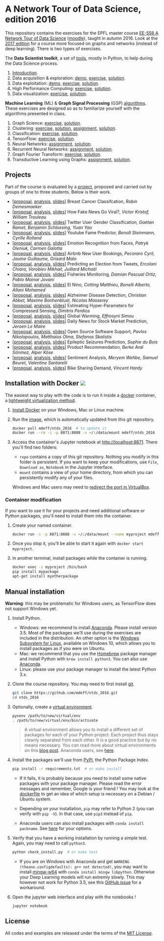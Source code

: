 # A Network Tour of Data Science, edition 2016

This repository contains the exercises for the EPFL master course [EE-558 A
Network Tour of Data Science][epfl] ([moodle]), taught in autumn 2016. Look at
the [2017 edition] for a course more focused on graphs and networks (instead of
deep learning). There is two types of exercises.

[epfl]: http://edu.epfl.ch/coursebook/en/a-network-tour-of-data-science-EE-558
[moodle]: http://moodle.epfl.ch/course/view.php?id=15299
[2017 edition]: https://github.com/mdeff/ntds_2017

The **Data Scientist toolkit**, a set of [tools][toolkit], mostly in Python, to
help during the Data Science process.

1. [Introduction][t00_intro].
2. Data acquisition & exploration: [demo][t01_demo], [exercise][t01_ex], [solution][t01_sol].
3. Data exploitation: [demo][t02_demo], [exercise][t02_ex], [solution][t02_sol].
4. High Performance Computing: [exercise][t03_ex], [solution][t03_sol].
5. Data visualization: [exercise][t04_ex], [solution][t04_sol].

[toolkit]:    https://nbviewer.jupyter.org/github/mdeff/ntds_2016/tree/with_outputs/toolkit
[t00_intro]:  https://nbviewer.jupyter.org/github/mdeff/ntds_2016/blob/with_outputs/toolkit/00_introduction.ipynb
[t01_demo]:   https://nbviewer.jupyter.org/github/mdeff/ntds_2016/blob/with_outputs/toolkit/01_demo_acquisition_exploration.ipynb
[t01_ex]:     https://nbviewer.jupyter.org/github/mdeff/ntds_2016/blob/with_outputs/toolkit/01_ex_acquisition_exploration.ipynb
[t01_sol]:    https://nbviewer.jupyter.org/github/mdeff/ntds_2016/blob/with_outputs/toolkit/01_sol_acquisition_exploration.ipynb
[t02_demo]:   https://nbviewer.jupyter.org/github/mdeff/ntds_2016/blob/with_outputs/toolkit/02_demo_exploitation.ipynb
[t02_ex]:     https://nbviewer.jupyter.org/github/mdeff/ntds_2016/blob/with_outputs/toolkit/02_ex_exploitation.ipynb
[t02_sol]:    https://nbviewer.jupyter.org/github/mdeff/ntds_2016/blob/with_outputs/toolkit/02_sol_exploitation.ipynb
[t03_ex]:     https://nbviewer.jupyter.org/github/mdeff/ntds_2016/blob/with_outputs/toolkit/03_ex_hpc.ipynb
[t03_sol]:    https://nbviewer.jupyter.org/github/mdeff/ntds_2016/blob/with_outputs/toolkit/03_sol_hpc.ipynb
[t04_ex]:     https://nbviewer.jupyter.org/github/mdeff/ntds_2016/blob/with_outputs/toolkit/04_ex_visualization.ipynb
[t04_sol]:    https://nbviewer.jupyter.org/github/mdeff/ntds_2016/blob/with_outputs/toolkit/04_sol_visualization.ipynb

**Machine Learning** (ML) & **Graph Signal Processing** (GSP) [algorithms].
These exercises are designed so as to familiarize yourself with the algorithms
presented in class.

1. Graph Science: [exercise][a01_ex], [solution][a01_sol].
2. Clustering: [exercise][a02_ex], [solution][a02_sol], [assignment][a02_ass], [solution][a02_sass].
3. Classification: [exercise][a03_ex], [solution][a03_sol].
4. TensorFlow: [exercise][a04_ex], [solution][a04_sol].
5. Neural Networks: [assignment][a05_ass], [solution][a05_sol].
6. Recurrent Neural Networks: [assignment][a06_ass], [solution][a06_sol].
7. Graph Fourier Transform: [exercise][a07_ex], [solution][a07_sol].
8. Transductive Learning using Graphs: [assignment][a08_ass], [solution][a08_sol].

[algorithms]: https://nbviewer.jupyter.org/github/mdeff/ntds_2016/tree/with_outputs/algorithms
[a01_ex]:     https://nbviewer.jupyter.org/github/mdeff/ntds_2016/blob/with_outputs/algorithms/01_ex_graph_science.ipynb
[a01_sol]:    https://nbviewer.jupyter.org/github/mdeff/ntds_2016/blob/with_outputs/algorithms/01_sol_graph_science.ipynb
[a02_ex]:     https://nbviewer.jupyter.org/github/mdeff/ntds_2016/blob/with_outputs/algorithms/02_ex_clustering.ipynb
[a02_sol]:    https://nbviewer.jupyter.org/github/mdeff/ntds_2016/blob/with_outputs/algorithms/02_sol_clustering.ipynb
[a02_ass]:    https://nbviewer.jupyter.org/github/mdeff/ntds_2016/blob/with_outputs/algorithms/02_ass_clustering.ipynb
[a02_sass]:   https://nbviewer.jupyter.org/github/mdeff/ntds_2016/blob/with_outputs/algorithms/02_sol_assignment.ipynb
[a03_ex]:     https://nbviewer.jupyter.org/github/mdeff/ntds_2016/blob/with_outputs/algorithms/03_ex_classification.ipynb
[a03_sol]:    https://nbviewer.jupyter.org/github/mdeff/ntds_2016/blob/with_outputs/algorithms/03_sol_classification.ipynb
[a04_ex]:     https://nbviewer.jupyter.org/github/mdeff/ntds_2016/blob/with_outputs/algorithms/04_ex_tensorflow.ipynb
[a04_sol]:    https://nbviewer.jupyter.org/github/mdeff/ntds_2016/blob/with_outputs/algorithms/04_sol_tensorflow.ipynb
[a05_ass]:    https://nbviewer.jupyter.org/github/mdeff/ntds_2016/blob/with_outputs/algorithms/05_ass_convnet.ipynb
[a05_sol]:    https://nbviewer.jupyter.org/github/mdeff/ntds_2016/blob/with_outputs/algorithms/05_sol_convnet.ipynb
[a06_ass]:    https://nbviewer.jupyter.org/github/mdeff/ntds_2016/blob/with_outputs/algorithms/06_ass_recurrent_nn.ipynb
[a06_sol]:    https://nbviewer.jupyter.org/github/mdeff/ntds_2016/blob/with_outputs/algorithms/06_sol_recurrent_nn.ipynb
[a07_ex]:     https://nbviewer.jupyter.org/github/mdeff/ntds_2016/blob/with_outputs/algorithms/07_ex_graph_fourier.ipynb
[a07_sol]:    https://nbviewer.jupyter.org/github/mdeff/ntds_2016/blob/with_outputs/algorithms/07_sol_graph_fourier.ipynb
[a08_ass]:    https://nbviewer.jupyter.org/github/mdeff/ntds_2016/blob/with_outputs/algorithms/08_ass_graph_inpainting.ipynb
[a08_sol]:    https://nbviewer.jupyter.org/github/mdeff/ntds_2016/blob/with_outputs/algorithms/08_sol_graph_inpainting.ipynb

## Projects

Part of the course is evaluated by a [project][desc], proposed and carried out
by groups of one to three students. Below is their work.
* [[proposal][01p], [analysis][01r], [slides][01s]] Breast Cancer Classifcation, *Robin Demesmaeker*
* [[proposal][02p], [analysis][02r], [slides][02s]] How Fake News Go Viral?, *Victor Kristof, William Trouleau*
* [[proposal][03p], [analysis][03r], [slides][03s]] Twitter User Gender Classification, *Gaétan Ramet, Benjamin Schloesing, Yuan Yao*
* [[proposal][04p], [analysis][04r], [slides][04s]] Youtube Fame Predictor, *Benoît Steinmann, Cyrille Rolland*
* [[proposal][05p], [analysis][05r], [slides][05s]] Emotion Recognition from Faces, *Patryk Oleniuk, Carmen Galotta*
* [[proposal][06p], [analysis][06r], [slides][06s]] Airbnb New User Bookings, *Pecoraro Cyril, Jaume Guillaume, Grisard Malo*
* [[proposal][07p], [analysis][07r], [slides][07s]] Predicting an Election from Tweets, *Ercolani Chiara, Vorobiev Mikhail, Juillard Michaël*
* [[proposal][08p], [analysis][08r], [slides][08s]] Fisheries Monitoring, *Damian Pascual Ortiz, Pablo Mainar Jovaní*
* [[proposal][09p], [analysis][09r], [slides][09s]] El Nino, *Cotting Matthieu, Bonelli Alberto, Allani Mohamed*
* [[proposal][10p], [analysis][10r], [slides][10s]] Alzheimer Disease Detection, *Christian Abbet, Maxime Bonhenblust, Nicolas Masserey*
* [[proposal][11p], [analysis][11r], [slides][11s]] Estimating Hyper-Parameters for Compressed Sensing, *Dimitris Perdios*
* [[proposal][12p], [analysis][12r], [slides][12s]] Global Warming, *Effrosyni Simou*
* [[proposal][13p], [analysis][13r], [slides][13s]] Daily News for Stock Market Prediction, *Jeroen Le Maire*
* [[proposal][14p], [analysis][14r], [slides][14s]] Open Source Software Support, *Pavlos Nikolopoulos, Matthaios Olma, Stefanos Skalistis*
* [[proposal][15p], [analysis][15r], [slides][15s]] Epileptic Seizures Prediction, *Sophie du Bois*
* [[proposal][16p], [analysis][16r], [slides][16s]] Product Recommendation, *Berke Aral Sönmez, Alper Köse*
* [[proposal][17p], [analysis][17r], [slides][17s]] Sentiment Analysis, *Meryem Wehbe, Samuel Beuret, Valentine Santarelli*
* [[proposal][18p], [analysis][18r], [slides][18s]] Bike Sharing Demand, *Vincent Hardy*

[desc]: https://nbviewer.jupyter.org/github/mdeff/ntds_2016/blob/with_outputs/project/description.pdf

[01p]: project/proposals/breast_cancer.pdf
[01r]: project/reports/breast_cancer/
[01s]: project/slides/breast_cancer.pdf
[02p]: project/proposals/fake_news.pdf
[02r]: project/reports/fake_news/
[02s]: project/slides/fake_news.pdf
[03p]: project/proposals/twitter_gender.pdf
[03r]: project/reports/twitter_gender/
[03s]: project/slides/twitter_gender.pdf
[04p]: project/proposals/youtube_fame.pdf
[04r]: project/reports/youtube_fame/
[04s]: project/slides/youtube_fame.pdf
[05p]: project/proposals/emotion_recognition.pdf
[05r]: project/reports/emotion_recognition/
[05s]: project/slides/emotion_recognition.pdf
[06p]: project/proposals/airbnb_booking.pdf
[06r]: project/reports/airbnb_booking/
[06s]: project/slides/airbnb_booking.pdf
[07p]: project/proposals/election_prediction.pdf
[07r]: project/reports/election_prediction/
[07s]: project/slides/election_prediction.pdf
[08p]: project/proposals/fisheries_monitoring.pdf
[08r]: project/reports/fisheries_monitoring/
[08s]: project/slides/fisheries_monitoring.pdf
[09p]: project/proposals/el_nino.pdf
[09r]: project/reports/el_nino/
[09s]: project/slides/el_nino.pdf
[10p]: project/proposals/alzheimer_detection.pdf
[10r]: project/reports/alzheimer_detection/
[10s]: project/slides/alzheimer_detection.pdf
[11p]: project/proposals/compressed_sensing.pdf
[11r]: project/reports/compressed_sensing/
[11s]: project/slides/compressed_sensing.pdf
[12p]: project/proposals/global_warming.pdf
[12r]: project/reports/global_warming/
[12s]: project/slides/global_warming.pdf
[13p]: project/proposals/stock_market.pdf
[13r]: project/reports/stock_market/
[13s]: project/slides/stock_market.pdf
[14p]: project/proposals/software_support.pdf
[14r]: project/reports/software_support/
[14s]: project/slides/software_support.pdf
[15p]: project/proposals/epileptic_seizures.pdf
[15r]: project/reports/epileptic_seizures/
[15s]: project/slides/epileptic_seizures.pdf
[16p]: project/proposals/product_recommendation.pdf
[16r]: project/reports/product_recommendation/
[16s]: project/slides/product_recommendation.pdf
[17p]: project/proposals/sentiment_analysis.pdf
[17r]: project/reports/sentiment_analysis/
[17s]: project/slides/sentiment_analysis.pdf
[18p]: project/proposals/bike_sharing.pdf
[18r]: project/reports/bike_sharing/
[18s]: project/slides/bike_sharing.pdf

## Installation with Docker [![](https://images.microbadger.com/badges/image/mdeff/ntds_2016.svg)][image]

The easiest way to play with the code is to run it inside a [docker] container,
a [lightweight virtualization method][virt].

[docker]: https://www.docker.com
[virt]: https://en.wikipedia.org/wiki/Operating-system-level_virtualization

1. [Install Docker][install] on your Windows, Mac or Linux machine.

2. Run the [image], which is automatically updated from this git repository.
   ```sh
   docker pull mdeff/ntds_2016  # to update it
   docker run --rm -i -p 8871:8888 -v ~/:/data/mount mdeff/ntds_2016
   ```

3. Access the container's Jupyter notebook at <http://localhost:8871>. There
   you'll find two folders:

   * `repo` contains a copy of this git repository. Nothing you modify in this
	 folder is persistent. If you want to keep your modifications, use `File`,
	 `Download as`, `Notebook` in the Jupyter interface.
   * `mount` contains a view of your home directory, from which you can
     persistently modify any of your files.

   Windows and Mac users may need to [redirect the port in
   VirtualBox][redirect].

[install]: https://docs.docker.com/engine/installation/
[image]: https://hub.docker.com/r/mdeff/ntds_2016/
[redirect]: https://stackoverflow.com/a/33642903/3734066

### Container modification

If you want to use it for your projects and need additional software or Python
packages, you'll need to install them into the container.

1. Create your named container.
   ```sh
   docker run -i -p 8871:8888 -v ~/:/data/mount --name myproject mdeff/ntds_2016
   ```

2. Once you stop it, you'll be able to start it again with `docker start
   myproject`.

3. In another terminal, install packages while the container is running.
   ```sh
   docker exec -i myproject /bin/bash
   pip install mypackage
   apt-get install myotherpackage
   ```

## Manual installation

**Warning**: this may be problematic for Windows users, as TensorFlow does not
support Windows yet.

1. Install Python.
	* Windows: we recommend to install [Anaconda]. Please install version 3.5.
	  Most of the packages we'll use during the exercises are included in the
	  distribution. An other option is the [Windows Subsystem for Linux][wsl],
	  available on Windows 10, which allows you to install packages as if you
	  were on Ubuntu.
	* Mac: we recommend that you use the [Homebrew] package manager and install
	  Python with `brew install python3`. You can also use [Anaconda].
	* Linux: please use your package manager to install the latest Python 3.x.

2. Clone the course repository. You may need to first install [git].
   ```sh
   git clone https://github.com/mdeff/ntds_2016.git
   cd ntds_2016
   ```

3. Optionally, create a [virtual environment][venv]. 
   ```sh
   pyvenv /path/to/new/virtual/env
   . /path/to/new/virtual/env/bin/activate
   ```
   > A virtual environment allows you to install a different set of packages for
   > each of your Python project. Each project thus stays cleanly separated from
   > each other. It is a good practice but by no means necessary. You can read
   > more about virtual environments on this [blog post][venv_blog]. Anaconda
   > users, see [here][conda_venv].

4. Install the packages we'll use from [PyPI], the Python Package Index.
   ```sh
   pip install -r requirements.txt  # or make install
   ```

   * If it fails, it is probably because you need to install some native
	 packages with your package manager. Please read the error messages and
	 remember, Google is your friend ! You may look at the
	 [dockerfile](dockerfile) to get an idea of which setup is necessary on
	 a Debian / Ubuntu system.

   * Depending on your installation, `pip` may refer to Python 2 (you can
	 verify with `pip -V`). In that case, use `pip3` instead of `pip`.

   * Anaconda users can also install packages with `conda install packname`.
	 See [here][conda_install] for your options.

5. Verify that you have a working installation by running a simple test.
   Again, you may need to call `python3`.
   ```sh
   python check_install.py  # or make test
   ```

   * If you are on Windows with Anaconda and get
	 `WARNING (theano.configdefaults): g++ not detected!`, you may want to
	 install [mingw-w64](http://mingw-w64.org) with `conda install mingw
	 libpython`. Otherwise your Deep Learning models will run extremly slowly.
	 This may however not work for Python 3.5, see this [GitHub
	 issue][theano_windows_py35] for a workaround.

6. Open the jupyter web interface and play with the notebooks !
   ```sh
   jupyter notebook
   ```

[Homebrew]: http://brew.sh
[wsl]: https://msdn.microsoft.com/en-us/commandline/wsl/about
[Anaconda]: https://www.continuum.io/downloads#windows
[conda_install]: http://stackoverflow.com/a/18640601/3734066
[conda_venv]: http://conda.pydata.org/docs/using/envs.html
[venv]: https://docs.python.org/3/library/venv.html
[venv_blog]: https://realpython.com/blog/python/python-virtual-environments-a-primer/
[PyPI]: https://pypi.python.org
[git]: https://git-scm.com/downloads
[theano_windows_py35]: https://github.com/Theano/Theano/issues/3376#issuecomment-235034897

## License

All codes and examples are released under the terms of the [MIT
License](LICENSE.txt).
